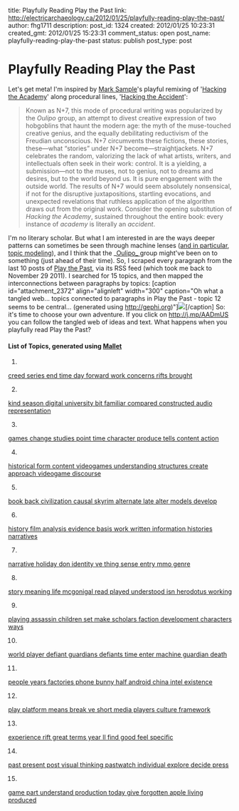 title: Playfully Reading Play the Past
link: http://electricarchaeology.ca/2012/01/25/playfully-reading-play-the-past/
author: fhg1711
description: 
post_id: 1324
created: 2012/01/25 10:23:31
created_gmt: 2012/01/25 15:23:31
comment_status: open
post_name: playfully-reading-play-the-past
status: publish
post_type: post

# Playfully Reading Play the Past

Let's get meta! I'm inspired by [Mark Sample](http://www.samplereality.com/)'s playful remixing of '[Hacking the Academy](http://hackingtheacademy.org/)' along procedural lines, '[Hacking the Accident](http://hacking.fugitivetexts.net/)': 

> Known as N+7, this mode of procedural writing was popularized by the _Oulipo_ group, an attempt to divest creative expression of two hobgoblins that haunt the modern age: the myth of the muse-touched creative genius, and the equally debilitating reductivism of the Freudian unconscious. N+7 circumvents these fictions, these stories, these—what “stories” under N+7 become—straightjackets. N+7 celebrates the random, valorizing the lack of what artists, writers, and intellectuals often seek in their work: control. It is a yielding, a submission—not to the muses, not to genius, not to dreams and desires, but to the world beyond us. It is pure engagement with the outside world. The results of N+7 would seem absolutely nonsensical, if not for the disruptive juxtapositions, startling evocations, and unexpected revelations that ruthless application of the algorithm draws out from the original work. Consider the opening substitution of _Hacking the Academy_, sustained throughout the entire book: every instance of _academy_ is literally an _accident_.

I'm no literary scholar. But what I am interested in are the ways deeper patterns can sometimes be seen through machine lenses ([and in particular, topic modeling](http://electricarchaeologist.wordpress.com/?s=topic+modeling)), and I think that the _[Oulipo_ ](http://en.wikipedia.org/wiki/Oulipo)group might've been on to something (just ahead of their time). So, I scraped every paragraph from the last 10 posts of [Play the Past](http://playthepast.org), via its RSS feed (which took me back to November 29 2011). I searched for 15 topics, and then mapped the interconnections between paragraphs by topics: [caption id="attachment_2372" align="alignleft" width="300" caption="Oh what a tangled web... topics connected to paragraphs in Play the Past - topic 12 seems to be central... (generated using http://gephi.org)"]![](http://www.playthepast.org/wp-content/uploads/2012/01/playthepasttopicsandparagraphs-300x300.png)[/caption] So: it's time to choose your own adventure. If you click on <http://j.mp/AADmUS> you can follow the tangled web of ideas and text. What happens when you playfully read Play the Past? 

#### List of Topics, generated using [Mallet](http://mallet.cs.umass.edu/)

1.
[creed series end time day forward work concerns rifts brought](http://graeworks.net/topic-model/play-the-past/output_html/Topics/Topic1.html)

2.
[kind season digital university bit familiar compared constructed audio representation](http://graeworks.net/topic-model/play-the-past/output_html/Topics/Topic2.html)

3.
[games change studies point time character produce tells content action](http://graeworks.net/topic-model/play-the-past/output_html/Topics/Topic3.html)

4.
[historical form content videogames understanding structures create approach videogame discourse](http://graeworks.net/topic-model/play-the-past/output_html/Topics/Topic4.html)

5.
[book back civilization causal skyrim alternate late alter models develop](http://graeworks.net/topic-model/play-the-past/output_html/Topics/Topic5.html)

6.
[history film analysis evidence basis work written information histories narratives](http://graeworks.net/topic-model/play-the-past/output_html/Topics/Topic6.html)

7.
[narrative holiday don identity ve thing sense entry mmo genre](http://graeworks.net/topic-model/play-the-past/output_html/Topics/Topic7.html)

8.
[story meaning life mcgonigal read played understood isn herodotus working](http://graeworks.net/topic-model/play-the-past/output_html/Topics/Topic8.html)

9.
[playing assassin children set make scholars faction development characters ways](http://graeworks.net/topic-model/play-the-past/output_html/Topics/Topic9.html)

10.
[world player defiant guardians defiants time enter machine guardian death](http://graeworks.net/topic-model/play-the-past/output_html/Topics/Topic10.html)

11.
[people years factories phone bunny half android china intel existence](http://graeworks.net/topic-model/play-the-past/output_html/Topics/Topic11.html)

12.
[play platform means break ve short media players culture framework](http://graeworks.net/topic-model/play-the-past/output_html/Topics/Topic12.html)

13.
[experience rift great terms year ll find good feel specific](http://graeworks.net/topic-model/play-the-past/output_html/Topics/Topic13.html)

14.
[past present post visual thinking pastwatch individual explore decide press](http://graeworks.net/topic-model/play-the-past/output_html/Topics/Topic14.html)

15.
[game part understand production today give forgotten apple living produced](http://graeworks.net/topic-model/play-the-past/output_html/Topics/Topic15.html)